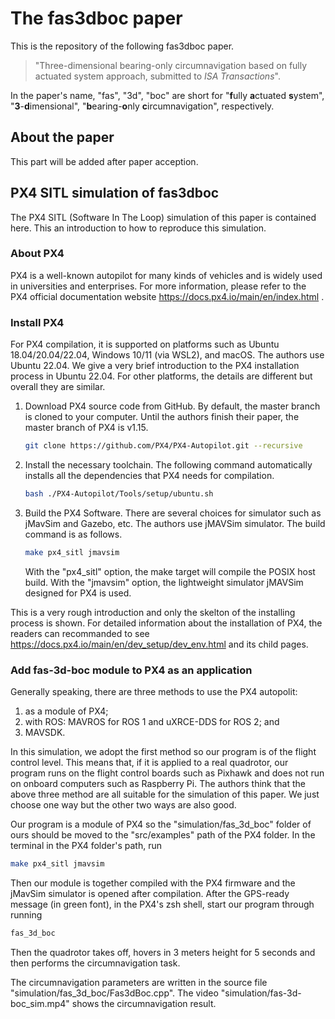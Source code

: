 # The fas3dboc paper

This is the repository of the following fas3dboc paper.  

> "Three-dimensional bearing-only circumnavigation based on fully actuated system approach, submitted to *ISA Transactions*".

In the paper's name, "fas", "3d", "boc" are short for "**f**ully **a**ctuated **s**ystem", "**3**-**d**imensional", "**b**earing-**o**nly **c**ircumnavigation", respectively.

## About the paper

This part will be added after paper acception.

## PX4 SITL simulation of fas3dboc

The PX4 SITL (Software In The Loop) simulation of this paper is contained here. 
This an introduction to how to reproduce this simulation.

### About PX4

PX4 is a well-known autopilot for many kinds of vehicles and is widely used in universities and enterprises.
For more information, please refer to the PX4 official documentation website https://docs.px4.io/main/en/index.html .

### Install PX4

For PX4 compilation, it is supported on platforms such as Ubuntu 18.04/20.04/22.04, Windows 10/11 (via WSL2), and macOS.
The authors use Ubuntu 22.04. 
We give a very brief introduction to the PX4 installation process in Ubuntu 22.04. 
For other platforms, the details are different but overall they are similar.

1. Download PX4 source code from GitHub. By default, the master branch is cloned to your computer. Until the authors finish their paper, the master branch of PX4 is v1.15.

	```bash
	git clone https://github.com/PX4/PX4-Autopilot.git --recursive
	```

2. Install the necessary toolchain. The following command automatically installs all the dependencies that PX4 needs for compilation.

	```bash
	bash ./PX4-Autopilot/Tools/setup/ubuntu.sh
	```

3. Build the PX4 Software. There are several choices for simulator such as jMavSim and Gazebo, etc. The authors use jMAVSim simulator. The build command is as follows.

	```bash
	make px4_sitl jmavsim
	```

	With the "px4_sitl" option, the make target will compile the POSIX host build. With the "jmavsim" option, the lightweight simulator jMAVSim designed for PX4 is used.

This is a very rough introduction and only the skelton of the installing process is shown. For detailed information about the installation of PX4, the readers can recommanded to see https://docs.px4.io/main/en/dev_setup/dev_env.html and its child pages.

### Add fas-3d-boc module to PX4 as an application

Generally speaking, there are three methods to use the PX4 autopolit:

1. as a module of PX4;
2. with ROS: MAVROS for ROS 1 and uXRCE-DDS for ROS 2; and
3. MAVSDK.

In this simulation, we adopt the first method so our program is of the flight control level.
This means that, if it is applied to a real quadrotor, our program runs on the flight control boards such as Pixhawk and does not run on onboard computers such as Raspberry Pi.
The authors think that the above three method are all suitable for the simulation of this paper.
We just choose one way but the other two ways are also good.

Our program is a module of PX4 so the "simulation/fas_3d_boc" folder of ours should be moved to the "src/examples" path of the PX4 folder.
In the terminal in the PX4 folder's path, run

```bash
make px4_sitl jmavsim
```

Then our module is together compiled with the PX4 firmware and the jMavSim simulator is opened after compilation.
After the GPS-ready message (in green font), in the PX4's zsh shell, start our program through running

```zsh
fas_3d_boc
```

Then the quadrotor takes off, hovers in 3 meters height for 5 seconds and then performs the circumnavigation task.

The circumnavigation parameters are written in the source file "simulation/fas_3d_boc/Fas3dBoc.cpp".
The video "simulation/fas-3d-boc_sim.mp4" shows the circumnavigation result.










